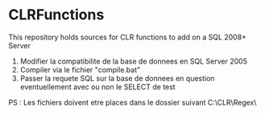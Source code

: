 CLRFunctions
============

This repository holds sources for CLR functions to add on a SQL 2008+ Server

1) Modifier la compatibilite de la base de donnees en SQL Server 2005
2) Compiler via le fichier "compile.bat"
3) Passer la requete SQL sur la base de donnees en question eventuellement avec ou non le SELECT de test

PS : Les fichiers doivent etre places dans le dossier suivant
C:\CLR\Regex\